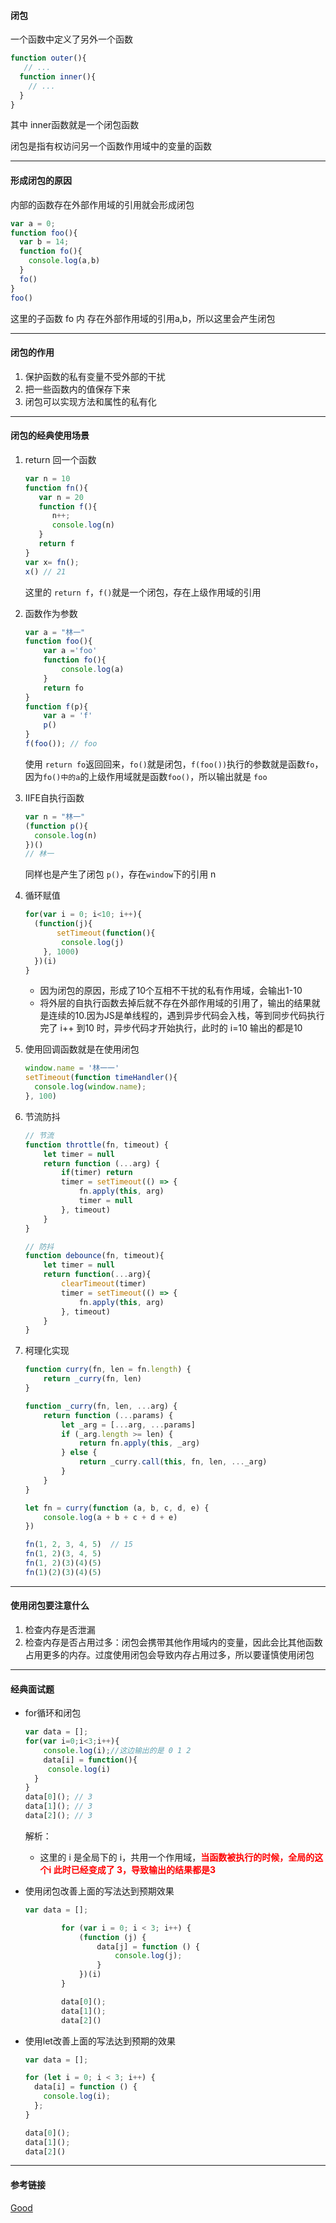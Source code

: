 #### 闭包

一个函数中定义了另外一个函数

```javascript
function outer(){
   // ...
  function inner(){
    // ...
  }
}
```

其中 inner函数就是一个闭包函数

闭包是指有权访问另一个函数作用域中的变量的函数

---

#### 形成闭包的原因

内部的函数存在外部作用域的引用就会形成闭包

```javascript
var a = 0;
function foo(){
  var b = 14;
  function fo(){
    console.log(a,b)
  }
  fo()
}
foo()
```

这里的子函数 fo 内 存在外部作用域的引用a,b，所以这里会产生闭包



---

#### 闭包的作用

1. 保护函数的私有变量不受外部的干扰
2. 把一些函数内的值保存下来
3. 闭包可以实现方法和属性的私有化

---

#### 闭包的经典使用场景

1. return 回一个函数

   ```javascript
   var n = 10
   function fn(){
      var n = 20
      function f(){
         n++;
         console.log(n) 
      }
      return f 
   }
   var x= fn();
   x() // 21
   ```

   这里的 `return f`，`f()`就是一个闭包，存在上级作用域的引用

2. 函数作为参数

   ```javascript
   var a = "林一"
   function foo(){
       var a ='foo'
       function fo(){
           console.log(a)
       }
       return fo
   }
   function f(p){
       var a = 'f'
       p()
   }
   f(foo()); // foo
   ```

   使用 `return fo`返回回来，`fo()`就是闭包，`f(foo())`执行的参数就是函数`fo`，因为`fo()中的a`的上级作用域就是函数`foo()`，所以输出就是 `foo`

3. IIFE自执行函数

   ```javascript
   var n = "林一"
   (function p(){
     console.log(n)
   })()
   // 林一
   ```

   同样也是产生了闭包 `p()`，存在`window`下的引用 n

4. 循环赋值

   ```javascript
   for(var i = 0; i<10; i++){
     (function(j){
          setTimeout(function(){
           console.log(j)
       }, 1000) 
     })(i)
   }
   ```

   + 因为闭包的原因，形成了10个互相不干扰的私有作用域，会输出1-10
   + 将外层的自执行函数去掉后就不存在外部作用域的引用了，输出的结果就是连续的10.因为JS是单线程的，遇到异步代码会入栈，等到同步代码执行完了 i++ 到10 时，异步代码才开始执行，此时的 i=10 输出的都是10

5. 使用回调函数就是在使用闭包

   ```javascript
   window.name = '林一一'
   setTimeout(function timeHandler(){
     console.log(window.name);
   }, 100)
   ```

   

6. 节流防抖

   ```javascript
   // 节流
   function throttle(fn, timeout) {
       let timer = null
       return function (...arg) {
           if(timer) return
           timer = setTimeout(() => {
               fn.apply(this, arg)
               timer = null
           }, timeout)
       }
   }
   
   // 防抖
   function debounce(fn, timeout){
       let timer = null
       return function(...arg){
           clearTimeout(timer)
           timer = setTimeout(() => {
               fn.apply(this, arg)
           }, timeout)
       }
   }
   ```

   

7. 柯理化实现

   ```javascript
   function curry(fn, len = fn.length) {
       return _curry(fn, len)
   }
   
   function _curry(fn, len, ...arg) {
       return function (...params) {
           let _arg = [...arg, ...params]
           if (_arg.length >= len) {
               return fn.apply(this, _arg)
           } else {
               return _curry.call(this, fn, len, ..._arg)
           }
       }
   }
   
   let fn = curry(function (a, b, c, d, e) {
       console.log(a + b + c + d + e)
   })
   
   fn(1, 2, 3, 4, 5)  // 15
   fn(1, 2)(3, 4, 5)
   fn(1, 2)(3)(4)(5)
   fn(1)(2)(3)(4)(5)
   ```

---

#### 使用闭包要注意什么

1. 检查内存是否泄漏
2. 检查内存是否占用过多：闭包会携带其他作用域内的变量，因此会比其他函数占用更多的内存。过度使用闭包会导致内存占用过多，所以要谨慎使用闭包

---

#### 经典面试题

+ for循环和闭包

  ```javascript
  var data = [];
  for(var i=0;i<3;i++){
      console.log(i);//这边输出的是 0 1 2
      data[i] = function(){
       console.log(i)
    }
  }
  data[0](); // 3
  data[1](); // 3
  data[2](); // 3
  ```

  解析：

  + 这里的 i 是全局下的 i，共用一个作用域，<font style="color:red">**当函数被执行的时候，全局的这个i 此时已经变成了 3，导致输出的结果都是3**</font>

+ 使用闭包改善上面的写法达到预期效果

  ```javascript
  var data = [];
  
          for (var i = 0; i < 3; i++) {
              (function (j) {
                  data[j] = function () {
                      console.log(j);
                  }
              })(i)
          }
  
          data[0]();
          data[1]();
          data[2]()
  ```

+ 使用let改善上面的写法达到预期的效果

  ```javascript
  var data = [];
  
  for (let i = 0; i < 3; i++) {
    data[i] = function () {
      console.log(i);
    };
  }
  
  data[0]();
  data[1]();
  data[2]()
  ```

---

#### 参考链接

[Good](https://juejin.cn/post/6937469222251560990)























